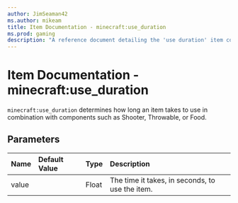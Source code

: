 ```yaml
---
author: JimSeaman42
ms.author: mikeam
title: Item Documentation - minecraft:use_duration
ms.prod: gaming
description: "A reference document detailing the 'use duration' item component"
---
```


# Item Documentation - minecraft:use_duration

`minecraft:use_duration` determines how long an item takes to use in combination with components such as Shooter, Throwable, or Food.

## Parameters

|Name |Default Value  |Type  |Description  |
|:----------|:----------|:----------|:----------|
| value| | Float| The time it takes, in seconds, to use the item.|

